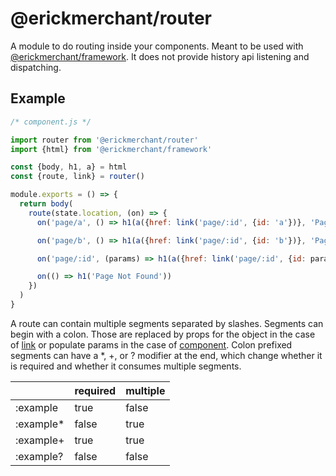 # @erickmerchant/router

A module to do routing inside your components. Meant to be used with [@erickmerchant/framework](https://github.com/erickmerchant/framework). It does not provide history api listening and dispatching.

## Example

``` javascript
/* component.js */

import router from '@erickmerchant/router'
import {html} from '@erickmerchant/framework'

const {body, h1, a} = html
const {route, link} = router()

module.exports = () => {
  return body(
    route(state.location, (on) => {
      on('page/a', () => h1(a({href: link('page/:id', {id: 'a'})}, 'Page A')))

      on('page/b', () => h1(a({href: link('page/:id', {id: 'b'})}, 'Page B')))

      on('page/:id', (params) => h1(a({href: link('page/:id', {id: params.id})}, `Page ${params.id}`)))

      on(() => h1('Page Not Found'))
    })
  )
}
```

A route can contain multiple segments separated by slashes. Segments can begin with a colon. Those are replaced by props for the object in the case of [link](#link) or populate params in the case of [component](#component). Colon prefixed segments can have a \*, \+, or ? modifier at the end, which change whether it is required and whether it consumes multiple segments.

|          | required | multiple
|---       |---       |---
|:example  | true     | false
|:example* | false    | true
|:example+ | true     | true
|:example? | false    | false
